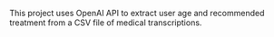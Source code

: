 This project uses OpenAI API to extract user age and recommended treatment from a CSV file of medical transcriptions. 
